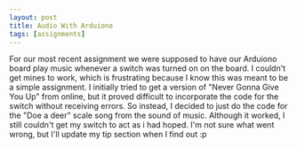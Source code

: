 ```yaml
---
layout: post
title: Audio With Arduiono 
tags: [assignments]
---
```

 
 For our most recent assignment we were supposed to have our Arduiono board play music whenever a switch was turned on on the board. I couldn't get mines to work, which is frustrating because I know this was meant to be a simple assignment. I initially tried to get a version of "Never Gonna Give You Up" from online, but it proved difficult to incorporate the code for the switch without receiving errors. So instead, I decided to just do the code for the "Doe a deer" scale song from the sound of music. Although it worked, I still couldn't get my switch to act as i had hoped. I'm not sure what went wrong, but I'll update my tip section when I find out :p
